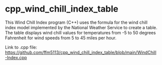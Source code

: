 # cpp_wind_chill_index_table
This Wind Chill Index program (C++) uses the formula for the wind chill index model implemented by the National Weather Service to create a table. The table displays wind chill values for temperatures from -5 to 50 degrees Fahrenheit for wind speeds from 5 to 45 miles per hour. 

Link to .cpp file:
https://github.com/ffm5113/cpp_wind_chill_index_table/blob/main/WindChill-Index.cpp
